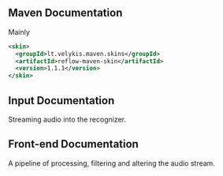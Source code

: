 ## Maven Documentation

Mainly 

``` XML
<skin>
  <groupId>lt.velykis.maven.skins</groupId>
  <artifactId>reflow-maven-skin</artifactId>
  <version>1.1.1</version>
</skin>
```


## Input Documentation

Streaming audio into the recognizer.  

## Front-end Documentation

A pipeline of processing, filtering and altering the audio stream.